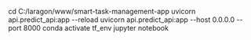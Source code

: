 cd C:/laragon/www/smart-task-management-app
uvicorn api.predict_api:app --reload
uvicorn api.predict_api:app --host 0.0.0.0 --port 8000
conda activate tf_env
jupyter notebook
